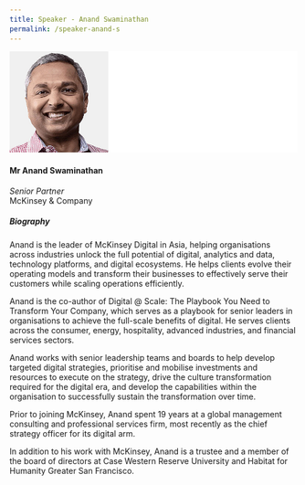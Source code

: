 ```yaml
---
title: Speaker - Anand Swaminathan
permalink: /speaker-anand-s
---
```

![Anand Swaminathan](/images/speakers/Anand-S.jpg)

#### **Mr Anand Swaminathan**

*Senior Partner*  
McKinsey & Company

##### **Biography**

Anand is the leader of McKinsey Digital in Asia, helping organisations across industries unlock the full potential of digital, analytics and data, technology platforms, and digital ecosystems.  He helps clients evolve their operating models and transform their businesses to effectively serve their customers while scaling operations efficiently.

Anand is the co-author of Digital @ Scale: The Playbook You Need to Transform Your Company, which serves as a playbook for senior leaders in organisations to achieve the full-scale benefits of digital.  He serves clients across the consumer, energy, hospitality, advanced industries, and financial services sectors.

Anand works with senior leadership teams and boards to help develop targeted digital strategies, prioritise and mobilise investments and resources to execute on the strategy, drive the culture transformation required for the digital era, and develop the capabilities within the organisation to successfully sustain the transformation over time.

Prior to joining McKinsey, Anand spent 19 years at a global management consulting and professional services firm, most recently as the chief strategy officer for its digital arm.

In addition to his work with McKinsey, Anand is a trustee and a member of the board of directors at Case Western Reserve University and Habitat for Humanity Greater San Francisco.